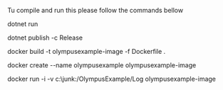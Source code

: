 Tu compile and run this please follow the commands bellow

dotnet run

dotnet publish -c Release

docker build -t olympusexample-image -f Dockerfile .

docker create --name olympusexample olympusexample-image

docker run -i -v c:\junk:/OlympusExample/Log olympusexample-image 
